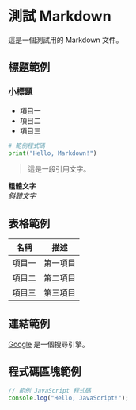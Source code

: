 # 測試 Markdown

這是一個測試用的 Markdown 文件。

## 標題範例

### 小標題

- 項目一
- 項目二
- 項目三

```python
# 範例程式碼
print("Hello, Markdown!")
```

> 這是一段引用文字。

**粗體文字**  
*斜體文字*

## 表格範例

| 名稱   | 描述       |
|--------|------------|
| 項目一 | 第一項目   |
| 項目二 | 第二項目   |
| 項目三 | 第三項目   |

## 連結範例

[Google](https://www.google.com) 是一個搜尋引擎。

## 程式碼區塊範例

```javascript
// 範例 JavaScript 程式碼
console.log("Hello, JavaScript!");
```
